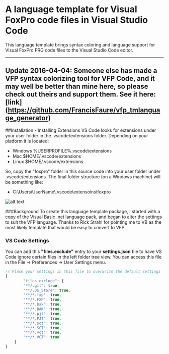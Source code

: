 # A language template for Visual FoxPro code files in Visual Studio Code
This language template brings syntax coloring and language support for Visual FoxPro PRG code files to the Visual Studio Code editor.

---
Update 2016-04-04: Someone else has made a VFP syntax colorizing tool for VFP Code, and it may well be better than mine here, so please check out theirs and support them.  See it here: [link] (https://github.com/FrancisFaure/vfp_tmlanguage_generator)
---


##Installation - Installing Extensions
VS Code looks for extensions under your user folder in the .vscode/extensions folder. Depending on your platform it is located:

- Windows %USERPROFILE%\.vscode\extensions
- Mac $HOME/.vscode/extensions
- Linux $HOME/.vscode/extensions

So, copy the "foxpro" folder in this source code into your user folder under .vscode/extensions.  The final folder structure (on a Windows machine) will be something like:
- C:\Users\UserName\\.vscode\extensoins\foxpro

![alt text](http://content.screencast.com/users/MattSlay/folders/Snagit/media/dcc3ac0a-9cd3-4437-964d-d00eb9cb0d5f/10.04.2015-23.50.png "screenshot")


###Background
To create this language template package, I started with a copy of the Visual Basic .net language pack, and began to alter the settings to suit the VFP language. Thanks to Rick Strahl for pointing me to VB as the most likely template that would be easy to convert to VFP.

### VS Code Settings

You can add this **"files.exclude"** entry to your **settings.json** file to have VS Code ignore certain files in the left folder tree view. You can access this file in the File -> Preferences -> User Settings menu.

```javascript
// Place your settings in this file to overwrite the default settings
{
		"files.exclude": {
		"**/.git": true,
		"**/.DS_Store": true,
		"**/*.fxp": true,
		"**/*.FXP": true,
		"**/*.bak": true,
		"**/*.BAK": true,
		"**/*.pjt": true,
		"**/*.PJT": true,
		"**/*.sct": true,
		"**/*.SCT": true,
		"**/*.vct": true,
		"**/*.VCT": true
	}
}
```

